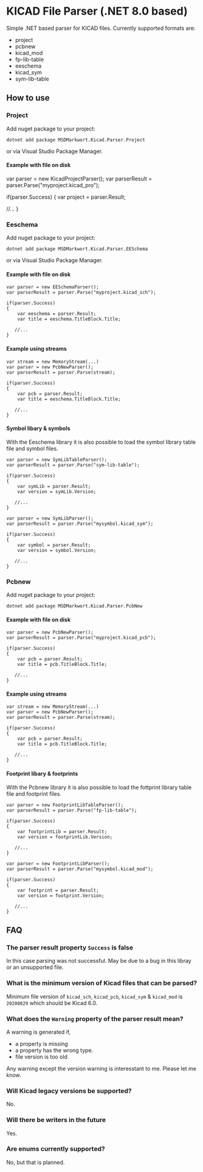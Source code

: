 # KICAD File Parser (.NET 8.0 based)

Simple .NET based parser for KICAD files. Currently supported formats are:

- project
- pcbnew
- kicad_mod
- fp-lib-table
- eeschema
- kicad_sym
- sym-lib-table

## How to use

### Project

Add nuget package to your project:

`
dotnet add package MSDMarkwort.Kicad.Parser.Project
`

or via Visual Studio Package Manager.

#### Example with file on disk

var parser = new KicadProjectParser();
var parserResult = parser.Parse("myproject.kicad_pro");

if(parser.Success)
{
    var project = parser.Result;   
    
   //... 
}


### Eeschema

Add nuget package to your project:

`
dotnet add package MSDMarkwort.Kicad.Parser.EESchema
`

or via Visual Studio Package Manager.

#### Example with file on disk

```
var parser = new EESchemaParser();
var parserResult = parser.Parse("myproject.kicad_sch");

if(parser.Success)
{
    var eeschema = parser.Result;
    var title = eeschema.TitleBlock.Title;
    
   //... 
}
```

#### Example using streams

```
var stream = new MemoryStream(...)
var parser = new PcbNewParser();
var parserResult = parser.Parse(stream);

if(parser.Success)
{
    var pcb = parser.Result;
    var title = eeschema.TitleBlock.Title;
    
   //... 
}
```

#### Symbol libary & symbols

With the Eeschema library it is also possible to load the symbol library table file and symbol files.

```
var parser = new SymLibTableParser();
var parserResult = parser.Parse("sym-lib-table");

if(parser.Success)
{
    var symLib = parser.Result;
    var version = symLib.Version;
    
   //... 
}
```

```
var parser = new SymLibParser();
var parserResult = parser.Parse("mysymbol.kicad_sym");

if(parser.Success)
{
    var symbol = parser.Result;
    var version = symbol.Version;
    
   //... 
}
```

### Pcbnew

Add nuget package to your project:

`
dotnet add package MSDMarkwort.Kicad.Parser.PcbNew
`

#### Example with file on disk

```
var parser = new PcbNewParser();
var parserResult = parser.Parse("myproject.kicad_pcb");

if(parser.Success)
{
    var pcb = parser.Result;
    var title = pcb.TitleBlock.Title;
    
   //... 
}
```

#### Example using streams

```
var stream = new MemoryStream(...)
var parser = new PcbNewParser();
var parserResult = parser.Parse(stream);

if(parser.Success)
{
    var pcb = parser.Result;
    var title = pcb.TitleBlock.Title;
    
   //... 
}
```

#### Footprint libary & footprints

With the Pcbnew library it is also possible to load the fottprint library table file and footprint files.

```
var parser = new FootprintLibTableParser();
var parserResult = parser.Parse("fp-lib-table");

if(parser.Success)
{
    var footprintLib = parser.Result;
    var version = footprintLib.Version;
    
   //... 
}
```

```
var parser = new FootprintLibParser();
var parserResult = parser.Parse("mysymbol.kicad_mod");

if(parser.Success)
{
    var footprint = parser.Result;
    var version = footprint.Version;
    
   //... 
}
```

## FAQ

### The parser result property `Success` is false

In this case parsing was not successful. May be due to a bug in this libray or an unsupported file.

### What is the minimum version of Kicad files that can be parsed?

Minimum file version of `kicad_sch`, `kicad_pcb`, `kicad_sym` & `kicad_mod` is `20200829` which should be Kicad 6.0.

### What does the `Warning` property of the parser result mean?

A warning is generated if,
- a property is missing
- a property has the wrong type.
- file version is too old

Any warning except the version warning is interesstant to me. Please let me know.

### Will Kicad legacy versions be supported?

No.

### Will there be writers in the future

Yes.

### Are enums currently supported?

No, but that is planned.
